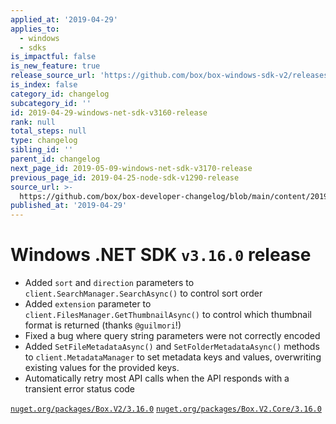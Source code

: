 ```yaml
---
applied_at: '2019-04-29'
applies_to:
  - windows
  - sdks
is_impactful: false
is_new_feature: true
release_source_url: 'https://github.com/box/box-windows-sdk-v2/releases/tag/v3.16.0'
is_index: false
category_id: changelog
subcategory_id: ''
id: 2019-04-29-windows-net-sdk-v3160-release
rank: null
total_steps: null
type: changelog
sibling_id: ''
parent_id: changelog
next_page_id: 2019-05-09-windows-net-sdk-v3170-release
previous_page_id: 2019-04-25-node-sdk-v1290-release
source_url: >-
  https://github.com/box/box-developer-changelog/blob/main/content/2019/04-29-windows-net-sdk-v3160-release.md
published_at: '2019-04-29'
---
```

# Windows .NET SDK `v3.16.0` release

- Added `sort` and `direction` parameters to `client.SearchManager.SearchAsync()` to  control sort order
- Added `extension` parameter to `client.FilesManager.GetThumbnailAsync()` to control which thumbnail format is returned (thanks `@guilmori`!)
- Fixed a bug where query string parameters were not correctly encoded
- Added `SetFileMetadataAsync()` and `SetFolderMetadataAsync()` methods to `client.MetadataManager` to set metadata
keys and values, overwriting existing values for the provided keys.
- Automatically retry most API calls when the API responds with a transient error status code

[`nuget.org/packages/Box.V2/3.16.0`](https://www.nuget.org/packages/Box.V2/3.16.0)
[`nuget.org/packages/Box.V2.Core/3.16.0`](https://www.nuget.org/packages/Box.V2.Core/3.16.0)
